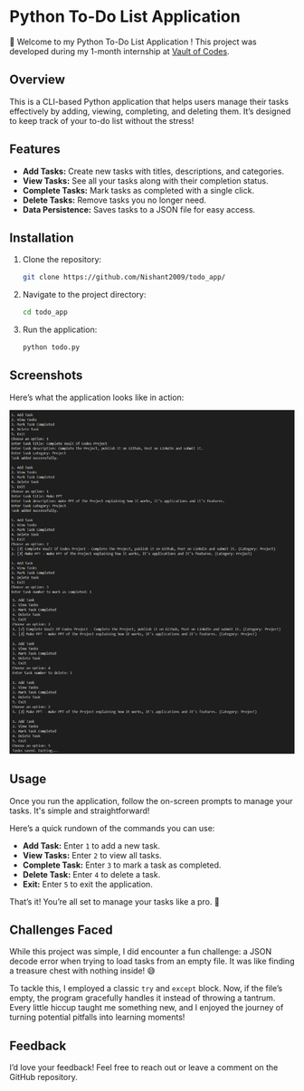 # Python To-Do List Application 

🎉 Welcome to my Python To-Do List Application ! This project was developed during my 1-month internship at [Vault of Codes](https://www.vaultofcodes.in/).

## Overview

This is a CLI-based Python application that helps users manage their tasks effectively by adding, viewing, completing, and deleting them. It’s designed to keep track of your to-do list without the stress!

## Features

- **Add Tasks:** Create new tasks with titles, descriptions, and categories.
- **View Tasks:** See all your tasks along with their completion status.
- **Complete Tasks:** Mark tasks as completed with a single click.
- **Delete Tasks:** Remove tasks you no longer need.
- **Data Persistence:** Saves tasks to a JSON file for easy access.

## Installation

1. Clone the repository:
   ```bash
   git clone https://github.com/Nishant2009/todo_app/
   ```

2. Navigate to the project directory:
    ```bash
    cd todo_app
    ```

3. Run the application:
    ```bash
    python todo.py
    ```

## Screenshots
Here’s what the application looks like in action:

![Output](./output.png)

## Usage
Once you run the application, follow the on-screen prompts to manage your tasks. It's simple and straightforward!

Here’s a quick rundown of the commands you can use:

- **Add Task:** Enter `1` to add a new task.
- **View Tasks:** Enter `2` to view all tasks.
- **Complete Task:** Enter `3` to mark a task as completed.
- **Delete Task:** Enter `4` to delete a task.
- **Exit:** Enter `5` to exit the application.

That’s it! You’re all set to manage your tasks like a pro. 🚀

## Challenges Faced

While this project was simple, I did encounter a fun challenge: a JSON decode error when trying to load tasks from an empty file. It was like finding a treasure chest with nothing inside! 😅

To tackle this, I employed a classic `try` and `except` block. Now, if the file’s empty, the program gracefully handles it instead of throwing a tantrum. Every little hiccup taught me something new, and I enjoyed the journey of turning potential pitfalls into learning moments!



## Feedback
I’d love your feedback! Feel free to reach out or leave a comment on the GitHub repository.
